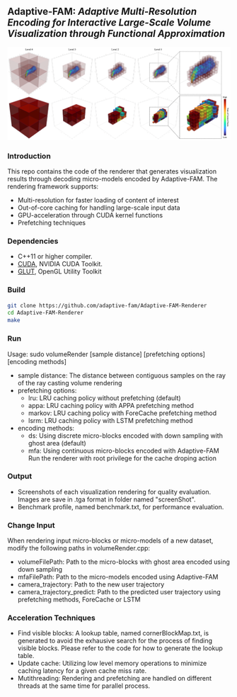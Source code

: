## Adaptive-FAM: *Adaptive Multi-Resolution Encoding for Interactive Large-Scale Volume Visualization through Functional Approximation*

![results](https://github.com/adaptive-fam/Adaptive-FAM/blob/main/flame_blocks_small.png)

### Introduction
This repo contains the code of the renderer that generates visualization results through decoding micro-models encoded by Adaptive-FAM. The rendering framework supports:

- Multi-resolution for faster loading of content of interest
- Out-of-core caching for handling large-scale input data
- GPU-acceleration through CUDA kernel functions
- Prefetching techniques

###  Dependencies
- C++11 or higher compiler.
- [CUDA](https://developer.nvidia.com/cuda-toolkit), NVIDIA CUDA Toolkit.
- [GLUT](https://www.opengl.org/resources/libraries/glut/), OpenGL Utility Toolkit

### Build
```bash
git clone https://github.com/adaptive-fam/Adaptive-FAM-Renderer
cd Adaptive-FAM-Renderer
make
```

### Run
Usage: sudo volumeRender [sample distance] [prefetching options] [encoding methods]
- sample distance: The distance between contiguous samples on the ray of the ray casting volume rendering
- prefetching options: 
	- lru: LRU caching policy without prefetching (default)
	- appa: LRU caching policy with APPA prefetching method
	- markov: LRU caching policy with ForeCache prefetching method
	- lsrm: LRU caching policy with LSTM prefetching method
- encoding methods:
	- ds: Using discrete micro-blocks encoded with down sampling with ghost area (default)
	- mfa: Using continuous micro-blocks encoded with Adaptive-FAM
Run the renderer with root privilege for the cache droping action

### Output
- Screenshots of each visualization rendering for quality evaluation. Images are save in .tga format in folder named "screenShot".
- Benchmark profile, named benchmark.txt, for performance evaluation.

### Change Input
When rendering input micro-blocks or micro-models of a new dataset, modify the following paths in volumeRender.cpp:
- volumeFilePath: Path to the micro-blocks with ghost area encoded using down sampling
- mfaFilePath: Path to the micro-models encoded using Adaptive-FAM
- camera_trajectory: Path to the new user trajectory
- camera_trajectory_predict: Path to the predicted user trajectory using prefetching methods, ForeCache or LSTM

### Acceleration Techniques
- Find visible blocks: A lookup table, named cornerBlockMap.txt, is generated to avoid the exhausive search for the process of finding visible blocks. Please refer to the code for how to generate the lookup table.
- Update cache: Utilizing low level memory operations to minimize caching latency for a given cache miss rate.
- Mutithreading: Rendering and prefetching are handled on different threads at the same time for parallel process.
